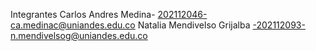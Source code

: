 
Integrantes
Carlos Andres Medina- 202112046-ca.medinac@uniandes.edu.co
Natalia Mendivelso Grijalba -202112093-n.mendivelsog@uniandes.edu.co
